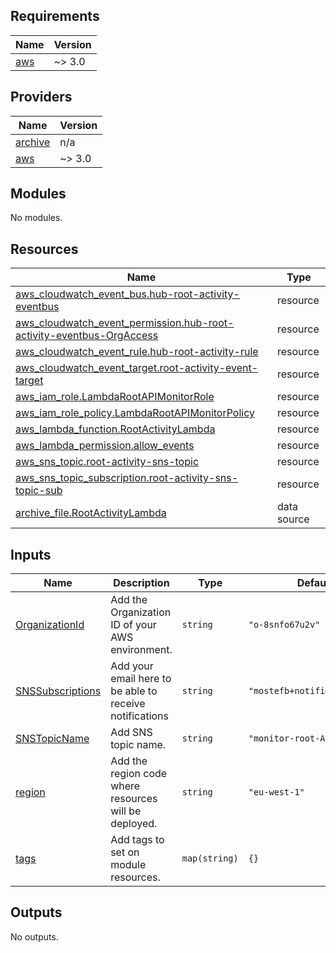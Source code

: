 ## Requirements

| Name | Version |
|------|---------|
| <a name="requirement_aws"></a> [aws](#requirement\_aws) | ~> 3.0 |

## Providers

| Name | Version |
|------|---------|
| <a name="provider_archive"></a> [archive](#provider\_archive) | n/a |
| <a name="provider_aws"></a> [aws](#provider\_aws) | ~> 3.0 |

## Modules

No modules.

## Resources

| Name | Type |
|------|------|
| [aws_cloudwatch_event_bus.hub-root-activity-eventbus](https://registry.terraform.io/providers/hashicorp/aws/latest/docs/resources/cloudwatch_event_bus) | resource |
| [aws_cloudwatch_event_permission.hub-root-activity-eventbus-OrgAccess](https://registry.terraform.io/providers/hashicorp/aws/latest/docs/resources/cloudwatch_event_permission) | resource |
| [aws_cloudwatch_event_rule.hub-root-activity-rule](https://registry.terraform.io/providers/hashicorp/aws/latest/docs/resources/cloudwatch_event_rule) | resource |
| [aws_cloudwatch_event_target.root-activity-event-target](https://registry.terraform.io/providers/hashicorp/aws/latest/docs/resources/cloudwatch_event_target) | resource |
| [aws_iam_role.LambdaRootAPIMonitorRole](https://registry.terraform.io/providers/hashicorp/aws/latest/docs/resources/iam_role) | resource |
| [aws_iam_role_policy.LambdaRootAPIMonitorPolicy](https://registry.terraform.io/providers/hashicorp/aws/latest/docs/resources/iam_role_policy) | resource |
| [aws_lambda_function.RootActivityLambda](https://registry.terraform.io/providers/hashicorp/aws/latest/docs/resources/lambda_function) | resource |
| [aws_lambda_permission.allow_events](https://registry.terraform.io/providers/hashicorp/aws/latest/docs/resources/lambda_permission) | resource |
| [aws_sns_topic.root-activity-sns-topic](https://registry.terraform.io/providers/hashicorp/aws/latest/docs/resources/sns_topic) | resource |
| [aws_sns_topic_subscription.root-activity-sns-topic-sub](https://registry.terraform.io/providers/hashicorp/aws/latest/docs/resources/sns_topic_subscription) | resource |
| [archive_file.RootActivityLambda](https://registry.terraform.io/providers/hashicorp/archive/latest/docs/data-sources/file) | data source |

## Inputs

| Name | Description | Type | Default | Required |
|------|-------------|------|---------|:--------:|
| <a name="input_OrganizationId"></a> [OrganizationId](#input\_OrganizationId) | Add the Organization ID of your AWS environment. | `string` | `"o-8snfo67u2v"` | yes |
| <a name="input_SNSSubscriptions"></a> [SNSSubscriptions](#input\_SNSSubscriptions) | Add your email here to be able to receive notifications | `string` | `"mostefb+notifi@amazon.fr"` | yes |
| <a name="input_SNSTopicName"></a> [SNSTopicName](#input\_SNSTopicName) | Add SNS topic name. | `string` | `"monitor-root-API-calls"` | yes |
| <a name="input_region"></a> [region](#input\_region) | Add the region code where resources will be deployed. | `string` | `"eu-west-1"` | yes |
| <a name="input_tags"></a> [tags](#input\_tags) | Add tags to set on module resources. | `map(string)` | `{}` | yes |

## Outputs

No outputs.
